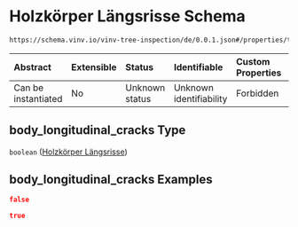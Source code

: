 # Holzkörper Längsrisse Schema

```txt
https://schema.vinv.io/vinv-tree-inspection/de/0.0.1.json#/properties/trunk/properties/body_longitudinal_cracks
```



| Abstract            | Extensible | Status         | Identifiable            | Custom Properties | Additional Properties | Access Restrictions | Defined In                                                                                                                 |
| :------------------ | :--------- | :------------- | :---------------------- | :---------------- | :-------------------- | :------------------ | :------------------------------------------------------------------------------------------------------------------------- |
| Can be instantiated | No         | Unknown status | Unknown identifiability | Forbidden         | Allowed               | none                | [dereferenced.doc.json\*](../../../../../../vinv-schemas/vinv-tree/out/0.0.1/dereferenced.doc.json "open original schema") |

## body\_longitudinal\_cracks Type

`boolean` ([Holzkörper Längsrisse](dereferenced-properties-stammfuß-und-stamm--properties-holzkörper-längsrisse.md))

## body\_longitudinal\_cracks Examples

```json
false
```

```json
true
```
